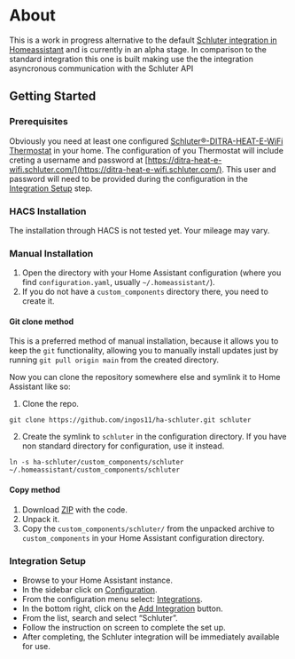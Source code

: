 # About
This is a work in progress alternative to the default [Schluter integration in Homeassistant](https://www.home-assistant.io/integrations/schluter/) and
is currently in an alpha stage. In comparison to the standard integration this one is built making use the the integration  asyncronous communication with the Schluter API

## Getting Started

### Prerequisites
Obviously you need at least one configured [Schluter®-DITRA-HEAT-E-WiFi Thermostat](https://www.schluter.com/schluter-us/en_US/ditra-heat-wifi) in your home. The configuration
of you Thermostat will include creting a username and password at [https://ditra-heat-e-wifi.schluter.com/](https://ditra-heat-e-wifi.schluter.com/). This user and password will need to be provided during the configuration in the [Integration Setup](#integration-setup) step.


### HACS Installation

The installation through HACS is not tested yet. Your mileage may vary.

### Manual Installation

1. Open the directory with your Home Assistant configuration (where you find `configuration.yaml`,
   usually `~/.homeassistant/`).
2. If you do not have a `custom_components` directory there, you need to create it.

#### Git clone method

This is a preferred method of manual installation, because it allows you to keep the `git` functionality,
allowing you to manually install updates just by running `git pull origin main` from the created directory.

Now you can clone the repository somewhere else and symlink it to Home Assistant like so:

1. Clone the repo.

```shell
git clone https://github.com/ingos11/ha-schluter.git schluter
```

2. Create the symlink to `schluter` in the configuration directory.
   If you have non standard directory for configuration, use it instead.

```shell
ln -s ha-schluter/custom_components/schluter ~/.homeassistant/custom_components/schluter
```

#### Copy method

1. Download [ZIP](https://github.com/ingos11/ha-schluter/archive/main.zip) with the code.
2. Unpack it.
3. Copy the `custom_components/schluter/` from the unpacked archive to `custom_components`
   in your Home Assistant configuration directory.

### Integration Setup

- Browse to your Home Assistant instance.
- In the sidebar click on [Configuration](https://my.home-assistant.io/redirect/config).
- From the configuration menu select: [Integrations](https://my.home-assistant.io/redirect/integrations).
- In the bottom right, click on the [Add Integration](https://my.home-assistant.io/redirect/config_flow_start?domain=schluter) button.
- From the list, search and select “Schluter”.
- Follow the instruction on screen to complete the set up.
- After completing, the Schluter integration will be immediately available for use.
